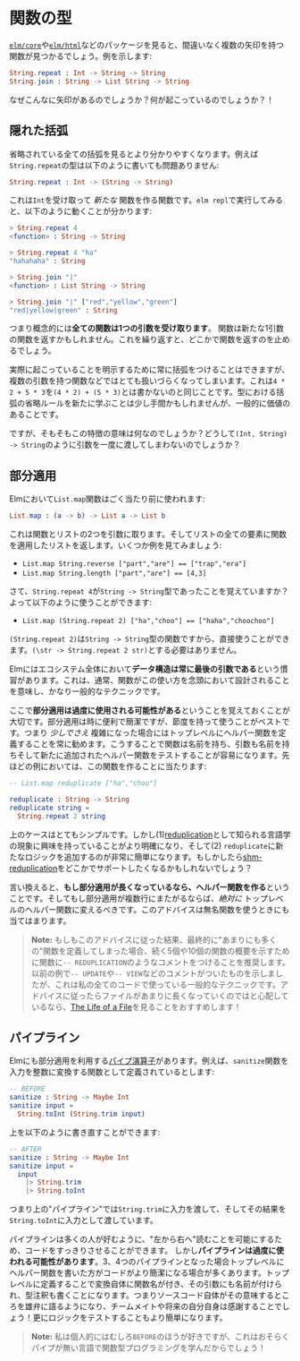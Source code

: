 <!--
# Function Types
-->
# 関数の型

<!--
As you look through packages like [`elm/core`][core] and [`elm/html`][html], you will definitely see functions with multiple arrows. For example:
-->
[`elm/core`][core]や[`elm/html`][html]などのパッケージを見ると、間違いなく複数の矢印を持つ関数が見つかるでしょう。例を示します:


```elm
String.repeat : Int -> String -> String
String.join : String -> List String -> String
```

<!--
Why so many arrows? What is going on here?!
-->
なぜこんなに矢印があるのでしょうか？何が起こっているのでしょうか？！

[core]: https://package.elm-lang.org/packages/elm/core/latest/
[html]: https://package.elm-lang.org/packages/elm/html/latest/


<!--
## Hidden Parentheses
-->
## 隠れた括弧

<!--
It starts to become clearer when you see all the parentheses. For example, it is also valid to write the type of `String.repeat` like this:
-->
省略されている全ての括弧を見るとより分かりやすくなります。例えば`String.repeat`の型は以下のように書いても問題ありません:

```elm
String.repeat : Int -> (String -> String)
```

<!--
It is a function that takes an `Int` and then produces _another_ function. So if we go into `elm repl` we can see this in action:
-->
これは`Int`を受け取って _新たな_ 関数を作る関数です。`elm repl`で実行してみると、以下のように動くことが分かります:

```elm
> String.repeat 4
<function> : String -> String

> String.repeat 4 "ha"
"hahahaha" : String

> String.join "|"
<function> : List String -> String

> String.join "|" ["red","yellow","green"]
"red|yellow|green" : String
```

<!--
So conceptually, **every function accepts one argument.** It may return another function that accepts one argument. Etc. At some point it will stop returning functions.
-->
つまり概念的には**全ての関数は1つの引数を受け取ります**。 関数は新たな1引数の関数を返すかもしれません。これを繰り返すと、どこかで関数を返すのを止めるでしょう。

<!--
We _could_ always put the parentheses to indicate that this is what is really happening, but it starts to get pretty unwieldy when you have multiple arguments. It is the same logic behind writing `4 * 2 + 5 * 3` instead of `(4 * 2) + (5 * 3)`. It means there is a bit extra to learn, but it is so common that it is worth it.
-->
実際に起こっていることを明示するために常に括弧をつけることはできますが、複数の引数を持つ関数などではとても扱いづらくなってしまいます。これは`4 * 2 + 5 * 3`を`(4 * 2) + (5 * 3)`とは書かないのと同じことです。型における括弧の省略ルールを新たに学ぶことは少し手間かもしれませんが、一般的に価値のあることです。

<!--
Fine, but what is the point of this feature in the first place? Why not do `(Int, String) -> String` and give all the arguments at once?
-->
ですが、そもそもこの特徴の意味は何なのでしょうか？どうして`(Int, String) -> String`のように引数を一度に渡してしまわないのでしょうか？

<!--
## Partial Application
-->
## 部分適用

<!--
It is quite common to use the `List.map` function in Elm programs:
-->
Elmにおいて`List.map`関数はごく当たり前に使われます:


```elm
List.map : (a -> b) -> List a -> List b
```

<!--
It takes two arguments: a function and a list. From there it transforms every element in the list with that function. Here are some examples:
-->
これは関数とリストの2つを引数に取ります。そしてリストの全ての要素に関数を適用したリストを返します。いくつか例を見てみましょう:

- `List.map String.reverse ["part","are"] == ["trap","era"]`
- `List.map String.length ["part","are"] == [4,3]`

<!--
Now remember how `String.repeat 4` had type `String -> String` on its own? Well, that means we can say:
-->
さて、`String.repeat 4`が`String -> String`型であったことを覚えていますか？よって以下のように使うことができます:

- `List.map (String.repeat 2) ["ha","choo"] == ["haha","choochoo"]`

<!--
The expression `(String.repeat 2)` is a `String -> String` function, so we can use it directly. No need to say `(\str -> String.repeat 2 str)`.
-->
`(String.repeat 2)`は`String -> String`型の関数ですから、直接使うことができます。`(\str -> String.repeat 2 str)`とする必要はありません。

<!--
Elm also uses the convention that **the data structure is always the last argument** across the ecosystem. This means that functions are usually designed with this possible usage in mind, making this a pretty common technique.
-->
Elmにはエコシステム全体において**データ構造は常に最後の引数である**という慣習があります。これは、通常、関数がこの使い方を念頭において設計されることを意味し、かなり一般的なテクニックです。

<!--
Now it is important to remember that **this can be overused!** It is convenient and clear sometimes, but I find it is best used in moderation. So I always recommend breaking out top-level helper functions when things get even a _little_ complicated. That way it has a clear name, the arguments are named, and it is easy to test this new helper function. In our example, that means creating:
-->
ここで**部分適用は過度に使用される可能性がある**ということを覚えておくことが大切です。部分適用は時に便利で簡潔ですが、節度を持って使うことがベストです。つまり _少しでさえ_ 複雑になった場合にはトップレベルにヘルパー関数を定義することを常に勧めます。こうすることで関数は名前を持ち、引数も名前を持ちそして新たに追加されたヘルパー関数をテストすることが容易になります。先ほどの例においては、この関数を作ることに当たります:

```elm
-- List.map reduplicate ["ha","choo"]

reduplicate : String -> String
reduplicate string =
  String.repeat 2 string
```

<!--
This case is really simple, but (1) it is now clearer that I am interested in the linguistic phenomenon known as [reduplication](https://en.wikipedia.org/wiki/Reduplication) and (2) it will be quite easy to add new logic to `reduplicate` as my program evolves. Maybe I want [shm-reduplication](https://en.wikipedia.org/wiki/Shm-reduplication) support at some point?
-->
上のケースはとてもシンプルです。しかし(1)[reduplication](https://en.wikipedia.org/wiki/Reduplication)として知られる言語学の現象に興味を持っていることがより明確になり、そして(2) `reduplicate`に新たなロジックを追加するのが非常に簡単になります。もしかしたら[shm-reduplication](https://en.wikipedia.org/wiki/Shm-reduplication)をどこかでサポートしたくなるかもしれないでしょう？


<!--
In other words, **if your partial application is getting long, make it a helper function.** And if it is multi-line, it should _definitely_ be turned into a top-level helper! This advice applies to using anonymous functions too.
-->
言い換えると、**もし部分適用が長くなっているなら、ヘルパー関数を作る**ということです。そしてもし部分適用が複数行にまたがるならば、_絶対に_ トップレベルのヘルパー関数に変えるべきです。このアドバイスは無名関数を使うときにも当てはまります。

<!--
> **Note:** If you are ending up with “too many” functions when you use this advice, I recommend using comments like `-- REDUPLICATION` to give an overview of the next five or ten functions. Old school! I have shown this with `-- UPDATE` and `-- VIEW` comments in previous examples, but it is a generic technique that I use in all my code. And if you are worried about files getting too long with this advice, I recommend watching [The Life of a File](https://youtu.be/XpDsk374LDE)!
-->
> **Note:** もしもこのアドバイスに従った結果、最終的に"あまりにも多くの"関数を定義してしまった場合、続く5個や10個の関数の概要を示すために関数に`-- REDUPLICATION`のようなコメントをつけることを推奨します。以前の例で`-- UPDATE`や`-- VIEW`などのコメントがついたものを示しましたが、これは私の全てのコードで使っている一般的なテクニックです。アドバイスに従ったらファイルがあまりに長くなっていくのではと心配しているなら、[The Life of a File](https://youtu.be/XpDsk374LDE)を見ることをおすすめします！

<!-- 
## Pipelines
-->
## パイプライン

<!--
Elm also has a [pipe operator][pipe] that relies on partial application. For example, say we have a `sanitize` function for turning user input into integers:
-->
Elmにも部分適用を利用する[パイプ演算子][pipe]があります。例えば、`sanitize`関数を入力を整数に変換する関数として定義されているとします:

```elm
-- BEFORE
sanitize : String -> Maybe Int
sanitize input =
  String.toInt (String.trim input)
```

<!--
We can rewrite it like this:
-->
上を以下のように書き直すことができます:

```elm
-- AFTER
sanitize : String -> Maybe Int
sanitize input =
  input
    |> String.trim
    |> String.toInt
```

<!-- So in this “pipeline” we pass the input to `String.trim` and then that gets passed along to `String.toInt`. -->
つまり上の"パイプライン"では`String.trim`に入力を渡して、そしてその結果を`String.toInt`に入力として渡しています。

<!-- This is neat because it allows a “left-to-right” reading that many people like, but **pipelines can be overused!** When you have three or four steps, the code often gets clearer if you break out a top-level helper function. Now the transformation has a name. The arguments are named. It has a type annotation. It is much more self-documenting that way, and your teammates and your future self will appreciate it! Testing the logic gets easier too. -->
パイプラインは多くの人が好むように、"左から右へ"読むことを可能にするため、コードをすっきりさせることができます。 しかし**パイプラインは過度に使われる可能性があります**。3、4つのパイプラインとなった場合トップレベルにヘルパー関数を書いた方がコードがより簡潔になる場合が多くあります。トップレベルに定義することで変換自体に関数名が付き、その引数にも名前が付けられ、型注釈も書くことになります。つまりソースコード自体がその意味するところを雄弁に語るようになり、チームメイトや将来の自分自身は感謝することでしょう！更にロジックをテストすることもより簡単になります。

<!-- > **Note:** I personally prefer the `BEFORE`, but perhaps that is just because I learned functional programming in languages without pipes! -->
> **Note:** 私は個人的にはむしろ`BEFORE`のほうが好きですが、これはおそらくパイプが無い言語で関数型プログラミングを学んだからでしょう！

[pipe]: https://package.elm-lang.org/packages/elm/core/latest/Basics#|&gt;

